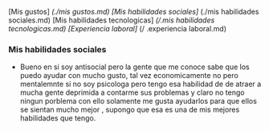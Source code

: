 [Mis gustos] _(./mis gustos.md) [Mis habilidades sociales]_ (./mis habilidades sociales.md) [Mis habilidades tecnologicas] _(/.mis habilidades tecnologicas.md) [Experiencia laboral]_ (/ .experiencia laboral.md)

### Mis habilidades sociales 

- Bueno en si soy antisocial pero la gente que me conoce sabe que los puedo ayudar con mucho gusto, tal vez economicamente no pero mentalemnte si no soy psicologa pero tengo  esa habilidad de de atraer a mucha gente deprimida a contarme  sus problemas  y claro no tengo ningun porblema con ello solamente me gusta  ayudarlos para que ellos se sientan mucho mejor , supongo que esa es una de mis mejores habilidades que tengo.

